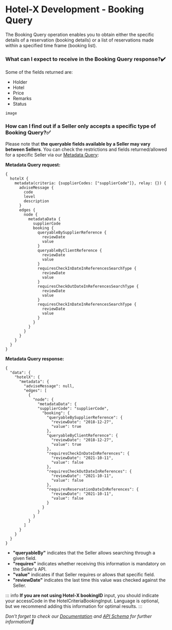 ﻿---
sidebar_position: 1
---

# Hotel-X Development - Booking Query

The Booking Query operation enables you to obtain either the specific details of a reservation (booking details) or a list of reservations made within a specified time frame (booking list).

### What can I expect to receive in the Booking Query response?✔️

Some of the fields returned are: 

- Holder
- Hotel
- Price
- Remarks
- Status

```
image
```

### How can I find out if a Seller only accepts a specific type of Booking Query?✅
Please note that **the queryable fields available by a Seller may vary between Sellers**. You can check the restrictions and fields returned/allowed for a specific Seller via our [Metadata Query](https://knowledge.travelgate.com/hotel-x-development-metadata):

**Metadata Query request:**
```
{
  hotelX {
    metadata(criteria: {supplierCodes: ["supplierCode"]}, relay: {}) {
      adviseMessage {
        code
        level
        description
      }
      edges {
        node {
          metadataData {
            supplierCode
            booking {
              queryableBySupplierReference {
                reviewDate
                value
              }
              queryableByClientReference {
                reviewDate
                value
              }
              requiresCheckInDateInReferencesSearchType {
                reviewDate
                value
              }
              requiresCheckOutDateInReferencesSearchType {
                reviewDate
                value
              }
              requiresCheckInDateInReferencesSearchType {
                reviewDate
                value
              }
            }
          }
        }
      }
    }
  }
}
```

**Metadata Query response:**

```
{
  "data": {
    "hotelX": {
      "metadata": {
        "adviseMessage": null,
        "edges": [
          {
            "node": {
              "metadataData": {
              "supplierCode": "supplierCode",
                "booking": {
                  "queryableBySupplierReference": {
                    "reviewDate": "2018-12-27",
                    "value": true
                  },
                  "queryableByClientReference": {
                    "reviewDate": "2018-12-27",
                    "value": true
                  },
                  "requiresCheckInDateInReferences": {
                    "reviewDate": "2021-10-11",
                    "value": false
                  },
                  "requiresCheckOutDateInReferences": {
                    "reviewDate": "2021-10-11",
                    "value": false
                  },
                  "requiresReservationDateInReferences": {
                    "reviewDate": "2021-10-11",
                    "value": false
                  }
                }
              }
            }
          }
        ]
      }
    }
  }
}
```

- **"queryableBy"** indicates that the Seller allows searching through a given field.
- **"requires"** indicates whether receiving this information is mandatory on the Seller's API.
- **"value"** indicates if that Seller requires or allows that specific field.
- **"reviewDate"** indicates the last time this value was checked against the Seller.

::: info
**If you are not using Hotel-X bookingID** input, you should indicate your accessCode in the HotelCriteriaBookingInput. Language is optional, but we recommend adding this information for optimal results.
:::

_Don't forget to check our [Documentation](https://docs.travelgatex.com/connectiontypesbuyers/hotel-x/methods/reservationmanagement/booklist/) and [API Schema](https://api.travelgatex.com/) for further information!🚀_